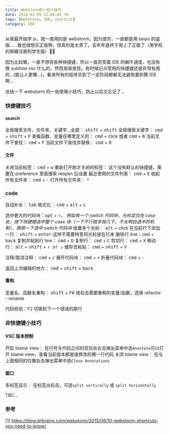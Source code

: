 ```yaml
---
title: WebStorm的一些小技巧
date: 2018-03-09 12:06:02 +8
tags: [WebStorm, IDE, shortcut]
category: IDE
---
```


从我最开始学 js，就一直用的是 webstorm，因为很穷，一直都是用 lanyu 的盗版……我也很想买正版啊，但真的是太贵了。去年年底终于用上了正版了（用学校的邮箱注册的学生版）🤦‍♀️

因为比较懒，一直不想背各种快捷键，所以一直忍受着 IDE 的蜗牛速度，也没有换 sublime vsc 什么的，然而渐渐发现，有时候记点常用的快捷键还是非常有用的…(能让人更懒…)，看来所有的程序员到了一定阶段都都无法避免要折腾 IDE 啊…

总结一下 webstorm 的一些使用小技巧，防止以后又忘记了…

### 快捷键技巧

#### search

全局搜索文件、文件夹、关键字...全部： <kbd>shift</kbd> + <kbd>shift</kbd>
全局搜索关键字： <kbd>cmd</kbd> + <kbd>shift</kbd> + <kbd>F</kbd>
查看函数、变量在哪里定义的： <kbd>cmd</kbd> + click 或者 <kbd>cmd</kbd> + <kbd>B</kbd>
当前文件下查找： <kbd>cmd</kbd> + <kbd>F</kbd>
当前文件下查找并替换： <kbd>cmd</kbd> + <kbd>R</kbd>

#### 文件

关闭当前标签： <kbd>cmd</kbd> + <kbd>w</kbd>
重新打开刚才关闭的标签： 这个没有默认的快捷键，需要在 preference 里面搜索 reopen 后设置
最近使用的文件列表： <kbd>cmd</kbd> + <kbd>E</kbd>
收起所有文件夹： <kbd>cmd</kbd> + <kbd>-</kbd>
打开所有文件夹： <kbd>\*</kbd>

### code

自动补全： <kbd>tab</kbd>
格式化： <kbd>cmd</kbd> + <kbd>alt</kbd> + <kbd>L</kbd>

选中更大的代码块：<kbd>opt</kbd> + <kbd>↑</kbd>， _例如有一个 switch 代码块，光标定位在 case 处，按下快捷键选中整个 case 块（一下不行就多按几下，不太明白选中的机制），再按一下选中 switch 代码块_
放置多个光标： <kbd>alt</kbd> + click
在当前行下添加一行： <kbd>shift</kbd> + <kbd>enter</kbd> 这样不需要特意将光标放在行末
删除行 line：<kbd>cmd</kbd> + <kbd>back</kbd>
复制并粘贴行 line： <kbd>cmd</kbd> + <kbd>D</kbd>
复制行： <kbd>cmd</kbd> + <kbd>C</kbd>
剪切行： <kbd>cmd</kbd> + <kbd>X</kbd>
移动行： <kbd>alt</kbd> + <kbd>shift</kbd> + <kbd>↑ or ↓</kbd>
缓存去粘贴： <kbd>cmd</kbd> + <kbd>shift</kbd> + <kbd>V</kbd>

注释/取消注释： <kbd>cmd</kbd> + <kbd>/</kbd>
展开代码块： <kbd>cmd</kbd> + <kbd>+</kbd>
折叠代码块： <kbd>cmd</kbd> + <kbd>-</kbd>

返回上次编辑的地方： <kbd>cmd</kbd> + <kbd>shift</kbd> + <kbd>back</kbd>

#### 重构

变量名、函数名重构： <kbd>shift</kbd> + <kbd>F6</kbd> 或右击需要重构的变量/函数，选择 refactor - rename

代码校验：<kbd>F2</kbd> 切换到下一个错误的那行

### 非快捷键小技巧

#### VSC 版本控制

开启 blame view： 在行号与代码之间的空白处右击弹出菜单中选`Annotate`可以打开 blame view，查看当前版本都是谁修改的哪一行代码
关闭 blame view： 在与上面相同的位置右击弹出菜单中选`Close Annotations`

#### 窗口

多标签显示： 在标签出右击，可选`split vertically` 或 `split horizontally`

TBC...

### 参考

[1] https://blog.jetbrains.com/webstorm/2015/06/10-webstorm-shortcuts-you-need-to-know/
